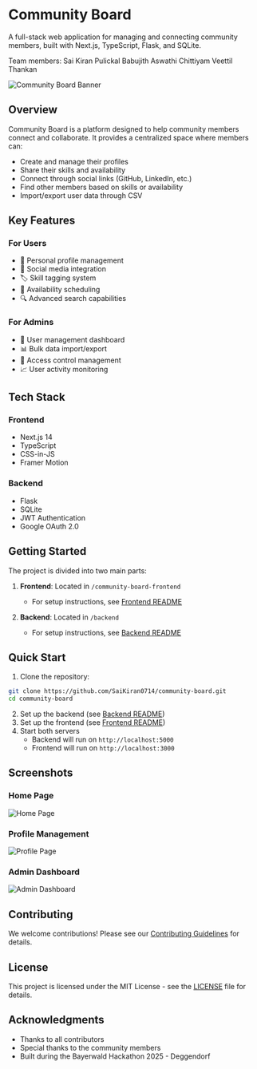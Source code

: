 # Community Board

A full-stack web application for managing and connecting community members, built with Next.js, TypeScript, Flask, and SQLite.

Team members:
Sai Kiran Pulickal Babujith
Aswathi Chittiyam Veettil Thankan

![Community Board Banner](./docs/banner.png)

## Overview

Community Board is a platform designed to help community members connect and collaborate. It provides a centralized space where members can:

- Create and manage their profiles
- Share their skills and availability
- Connect through social links (GitHub, LinkedIn, etc.)
- Find other members based on skills or availability
- Import/export user data through CSV

## Key Features

### For Users
- 👤 Personal profile management
- 🔗 Social media integration
- 🏷️ Skill tagging system
- 📅 Availability scheduling
- 🔍 Advanced search capabilities

### For Admins
- 👑 User management dashboard
- 📊 Bulk data import/export
- 🔐 Access control management
- 📈 User activity monitoring

## Tech Stack

### Frontend
- Next.js 14
- TypeScript
- CSS-in-JS
- Framer Motion

### Backend
- Flask
- SQLite
- JWT Authentication
- Google OAuth 2.0

## Getting Started

The project is divided into two main parts:

1. **Frontend**: Located in `/community-board-frontend`
   - For setup instructions, see [Frontend README](./community-board-frontend/README.md)

2. **Backend**: Located in `/backend`
   - For setup instructions, see [Backend README](./backend/README.md)

## Quick Start

1. Clone the repository:
```bash
git clone https://github.com/SaiKiran0714/community-board.git
cd community-board
```

2. Set up the backend (see [Backend README](./backend/README.md))
3. Set up the frontend (see [Frontend README](./community-board-frontend/README.md))
4. Start both servers
   - Backend will run on `http://localhost:5000`
   - Frontend will run on `http://localhost:3000`

## Screenshots

### Home Page
![Home Page](./docs/home.png)

### Profile Management
![Profile Page](./docs/profile.png)

### Admin Dashboard
![Admin Dashboard](./docs/admin.png)

## Contributing

We welcome contributions! Please see our [Contributing Guidelines](./CONTRIBUTING.md) for details.

## License

This project is licensed under the MIT License - see the [LICENSE](./LICENSE) file for details.

## Acknowledgments

- Thanks to all contributors
- Special thanks to the community members
- Built during the Bayerwald Hackathon 2025 - Deggendorf 
